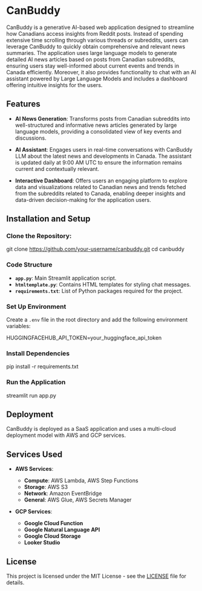 # CanBuddy

CanBuddy is a generative AI-based web application designed to streamline how Canadians access insights from Reddit posts. Instead of spending extensive time scrolling through various threads or subreddits, users can leverage CanBuddy to quickly obtain comprehensive and relevant news summaries. The application uses large language models to generate detailed AI news articles based on posts from Canadian subreddits, ensuring users stay well-informed about current events and trends in Canada efficiently. Moreover, it also provides functionality to chat with an AI assistant powered by Large Language Models and includes a dashboard offering intuitive insights for the users.

## Features

- **AI News Generation**: Transforms posts from Canadian subreddits into well-structured and informative news articles generated by large language models, providing a consolidated view of key events and discussions.
  
- **AI Assistant**: Engages users in real-time conversations with CanBuddy LLM about the latest news and developments in Canada. The assistant is updated daily at 9:00 AM UTC to ensure the information remains current and contextually relevant.

- **Interactive Dashboard**: Offers users an engaging platform to explore data and visualizations related to Canadian news and trends fetched from the subreddits related to Canada, enabling deeper insights and data-driven decision-making for the application users.

## Installation and Setup

### Clone the Repository:
   git clone https://github.com/your-username/canbuddy.git
   cd canbuddy

### Code Structure

- **`app.py`**: Main Streamlit application script.
- **`htmltemplate.py`**: Contains HTML templates for styling chat messages.
- **`requirements.txt`**: List of Python packages required for the project.

### Set Up Environment

Create a `.env` file in the root directory and add the following environment variables:

HUGGINGFACEHUB_API_TOKEN=your_huggingface_api_token

### Install Dependencies

pip install -r requirements.txt

### Run the Application

streamlit run app.py


## Deployment

CanBuddy is deployed as a SaaS application and uses a multi-cloud deployment model with AWS and GCP services.

## Services Used

- **AWS Services**:
  - **Compute**: AWS Lambda, AWS Step Functions
  - **Storage**: AWS S3
  - **Network**: Amazon EventBridge
  - **General**: AWS Glue, AWS Secrets Manager

- **GCP Services**:
  - **Google Cloud Function**
  - **Google Natural Language API**
  - **Google Cloud Storage**
  - **Looker Studio**


## License

This project is licensed under the MIT License - see the [LICENSE](LICENSE) file for details.
